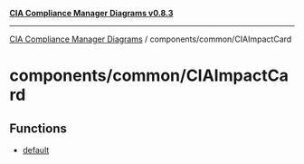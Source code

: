 [**CIA Compliance Manager Diagrams v0.8.3**](../../../README.md)

***

[CIA Compliance Manager Diagrams](../../../modules.md) / components/common/CIAImpactCard

# components/common/CIAImpactCard

## Functions

- [default](functions/default.md)
